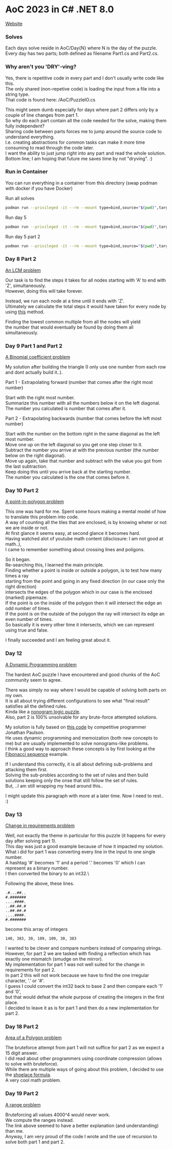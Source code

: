 # AoC 2023 in C# .NET 8.0

[Website](https://adventofcode.com/2023)

### Solves

Each days solve reside in AoC/Day{N} where N is the day of the puzzle.\
Every day has two parts; both defined as filename Part1.cs and Part2.cs.

### Why aren't you 'DRY'-ving?

Yes, there is repetitive code in every part and I don't usually write code like this.\
The only shared (non-repetive code) is loading the input from a file into a string type.\
That code is found here: /AoC/PuzzleIO.cs

This might seem dumb especially for days where part 2 differs only by a couple of line changes from part 1.\
So why do each part contain all the code needed for the solve, making them fully independent?\
Sharing code between parts forces me to jump around the source code to understand everything.\
I.e. creating abstractions for common tasks can make it more time consuming to read through the code later.\
I want the ability to just jump right into any part and read the whole solution.\
Bottom line; I am hoping that future me saves time by not "dryving". :)

### Run in Container

You can run everything in a container from this directory (swap podman with docker if you have Docker)

Run all solves
```sh
podman run --privileged -it --rm --mount type=bind,source="$(pwd)",target=/App mcr.microsoft.com/dotnet/sdk:8.0 dotnet run --project App
```

Run day 5
```sh
podman run --privileged -it --rm --mount type=bind,source="$(pwd)",target=/App mcr.microsoft.com/dotnet/sdk:8.0 dotnet run --project App 5
```

Run day 5 part 2
```sh
podman run --privileged -it --rm --mount type=bind,source="$(pwd)",target=/App mcr.microsoft.com/dotnet/sdk:8.0 dotnet run --project App 5 2
```

### Day 8 Part 2

[An LCM problem](https://en.wikipedia.org/wiki/Least_common_multiple)

Our task is to find the steps it takes for all nodes starting with 'A' to end with 'Z', simultaneously.\
However, doing this will take forever.

Instead, we run each node at a time until it ends with 'Z'.\
Ultimately we calculate the total steps it would have taken for every node by using [this](https://en.wikipedia.org/wiki/Least_common_multiple#Gears_problem) method.

Finding the lowest common multiple from all the nodes will yield\
the number that would eventually be found by doing them all simultaneously.

### Day 9 Part 1 and Part 2

[A Binomial coefficient problem](https://en.wikipedia.org/wiki/Binomial_coefficient)

My solution after building the triangle (I only use one number from each row and dont actually build it..).

Part 1 - Extrapolating forward (number that comes after the right most number)

Start with the right most number.\
Summarize this number with all the numbers below it on the left diagonal.\
The number you calculated is number that comes after it.

Part 2 - Extrapolating backwards (number that comes before the left most number)

Start with the number on the bottom right in the same diagonal as the left most number.\
Move one up on the left diagonal so you get one step closer to it.\
Subtract the number you arrive at with the previous number (the number below on the right diagonal).\
Move up again, take that number and subtract with the value you got from the last subtraction.\
Keep doing this until you arrive back at the starting number.\
The number you calculated is the one that comes before it.

### Day 10 Part 2

[A point-in-polygon problem](https://en.wikipedia.org/wiki/Point_in_polygon)

This one was hard for me. Spent some hours making a mental model of how to translate this problem into code.\
A way of counting all the tiles that are enclosed, is by knowing wheter or not we are inside or not.\
At first glance it seems easy, at second glance it becomes hard.\
Having watched alot of youtube math content (disclosure: I am not good at math..),\
I came to remember something about crossing lines and poligons.

So it began.\
Re-searching this, I learned the main principle.\
Finding whether a point is inside or outside a polygon, is to test how many times a ray\
starting from the point and going in any fixed direction (in our case only the right direction)\
intersects the edges of the polygon which in our case is the enclosed (marked) pipemaze.\
If the point is on the inside of the polygon then it will intersect the edge an odd number of times.\
If the point is on the outside of the polygon the ray will intersect its edge an even number of times.\
So basically it is every other time it intersects, which we can represent using true and false.

I finally succeeded and I am feeling great about it.

### Day 12

[A Dynamic Programming problem](https://en.wikipedia.org/wiki/Dynamic_programming)

The hardest AoC puzzle I have encountered and good chunks of the AoC community seem to agree.

There was simply no way where I would be capable of solving both parts on my own.\
It is all about trying different configurations to see what "final result" satisfies all the defined rules.\
Kinda like a [nonogram logic puzzle](https://en.wikipedia.org/wiki/Nonogram#Example).\
Also, part 2 is 100% unsolvable for any brute-force attempted solutions.

My solution is fully based on [this code](https://github.com/jonathanpaulson/AdventOfCode/blob/master/2023/12.py) by competitive programmer Jonathan Paulson.\
He uses dynamic programming and memoization (both new concepts to me) but are usually implemented to solve nonograms-like problems.\
I think a good way to approach these concepts is by first looking at the [Fibonacci sequence](https://en.wikipedia.org/wiki/Dynamic_programming#Fibonacci_sequence) example.

If I understand this correctly, it is all about defining sub-problems and attacking them first.\
Solving the sub-probles according to the set of rules and then build solutions keeping only the onse that still follow the set of rules.\
But, ..I am still wrapping my head around this..

I might update this paragraph with more at a later time. Now I need to rest.. :)

### Day 13

[Change in requirements problem](https://en.wikipedia.org/wiki/Scrum_(software_development)#Sprint_planning)

Well, not exactly the theme in particular for this puzzle (it happens for every day after solving part 1).\
This day was just a good example because of how it impacted my solution.\
What i did for part 1 was converting every line in the input to one single number.\
A hashtag '#' becomes '1' and a period '.' becomes '0' which I can represent as a binary number.\
I then converted the binary to an int32.\

Following the above, these lines.

```
.#...##..
#.#######
....####.
..##.##.#
..##.##.#
....####.
#.#######
```

become this array of integers

```
140, 383, 30, 109, 109, 30, 383
```

I wanted to be clever and compare numbers instead of comparing strings.\
However, for part 2 we are tasked with finding a reflection which has exactly one mismatch (smudge on the mirror).\
My implementation for part 1 was not well suited for the change in requirements for part 2.\
In part 2 this will not work because we have to find the one irregular character, '.' or '#'.\
I guess I could convert the int32 back to base 2 and then compare each '1' and '0',\
but that would defeat the whole purpose of creating the integers in the first place.\
I decided to leave it as is for part 1 and then do a new implementation for part 2.


### Day 18 Part 2

[Area of a Polygon problem](https://en.wikipedia.org/wiki/Shoelace_formula)

The bruteforce attempt from part 1 will not suffice for part 2 as we expect a 15 digit answer.\
I did read about other programmers using coordinate compression (allows to solve with bruteforce).\
While there are multiple ways of going about this problem, I decided to use the [shoelace formula](https://en.wikipedia.org/wiki/Shoelace_formula#Example).\
A very cool math problem.


### Day 19 Part 2

[A range problem](https://advent-of-code.xavd.id/writeups/2023/day/19/#part-2)

Bruteforcing all values 4000^4 would never work.\
We compute the ranges instead.\
The link above seemed to have a better explanation (and understanding) than me.\
Anyway, I am very proud of the code I wrote and the use of recursion to solve both part 1 and part 2.
